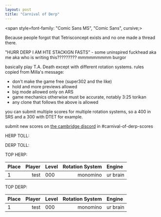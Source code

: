 ```yaml
---
layout: post
title: "Carnival of Derp"
---
```

<span style=font-family: "Comic Sans MS", "Comic Sans", cursive;>

Because people forgot that Tetrisconcept exists and no one made a thread there.

"HURR DERP I AM HTE STACKIGN FASTS" - some uninspired fuckhead aka me aka who is writing this????????? mmmmmmmmm burgor

basically play T.A. Death except with different rotation systems. rules copied from Milla's message:
- don't make the game free (super302 and the like)
- hold and more previews allowed
- big mode allowed only on ARS
- game mechanics otherwise must be accurate, notably 3:25 torikan
- any clone that follows the above is allowed

you can submit multiple scores for multiple rotation systems, so a 400 in SRS and a 300 with DTET for example.

submit new scores on [the cambridge discord](https://discord.gg/AADZUmgsph) in #carnival-of-derp-scores

HERP TOLL:

DERP TOLL:

TOP HERP:

|Place|Player|Level|Rotation System|Engine|
|-----|-----:|:----|--------------:|:-----|
|1|test|000|monomino|ur brain|

TOP DERP:

|Place|Player|Level|Rotation System|Engine|
|-----|-----:|:----|--------------:|:-----|
|1|test|000|monomino|ur brain|

<span/>
